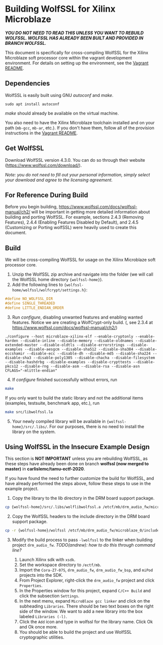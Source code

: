 # Building WolfSSL for Xilinx Microblaze

***YOU DO NOT NEED TO READ THIS UNLESS YOU WANT TO REBUILD WOLFSSL. WOLFSSL HAS ALREADY BEEN BUILT AND PROVIDED IN BRANCH WOLFSSL.***

This document is specifically for cross-compiling WolfSSL for the Xilinx Microblaze soft processor core within the vagrant development environment. For details on setting up the environment, see the [Vagrant README](../vagrant/README.md).

## Dependencies

WolfSSL is easily built using GNU *autoconf* and *make*.
```shell
sudo apt install autoconf
```
*make* should already be available on the virtual machine.

You also need to have the Xilinx Microblaze toolchain installed and on your path (`mb-gcc`, `mb-ar`, etc.). If you don't have them, follow all of the provision instructions in the [Vagrant README](../vagrant/README.md#Provision-Instructions).

## Get WolfSSL

Download WolfSSL version 4.3.0. You can do so through their website (https://www.wolfssl.com/download/).

*Note: you do not need to fill out your personal information, simply select your download and agree to the licensing agreement.*

## For Reference During Build

Before you begin building, https://www.wolfssl.com/docs/wolfssl-manual/ch2/ will be important in getting more detailed information about building and porting WolfSSL. For example, sections 2.4.3 (Removing Features), 2.4.4 (Enabling Features Disabled by Default), and 2.4.5 (Customizing or Porting wolfSSL) were heavily used to create this document.

## Build

We will be cross-compiling WolfSSL for usage on the Xilinx Microblaze soft processor core.

1. Unzip the WolfSSL zip archive and navigate into the folder (we will call the WolfSSL home directory `{wolfssl-home}`).
2. Add the following lines to `{wolfssl-home/wolfssl/wolfcrypt/settings.h}`:
```c
#define NO_WOLFSSL_DIR
#define SINGLE_THREADED
#define LITTLE_ENDIAN_ORDER
```
3. Run *configure*, disabling unwanted features and enabling wanted features. Notice we are creating a WolfCrypt-only build. (, see 2.3.4 at https://www.wolfssl.com/docs/wolfssl-manual/ch2/)
```shell
./configure --host microblaze-xilinx-elf --enable-cryptonly --enable-harden --disable-inline --disable-memory --disable-oldnames --disable-extended-master --disable-oldtls --disable-errorstrings --disable-examples --disable-aesgcm --disable-sha512 --disable-sha384 --disable-eccshamir --disable-ecc --disable-dh --disable-md5 --disable-sha224 --disable-sha3 --disable-poly1305 --disable-chacha --disable-filesystem --disable-hashdrbg --disable-examples --disable-crypttests --disable-pkcs12 --disable-rng --disable-asm --disable-rsa --disable-asn CFLAGS="-mlittle-endian"
```

4. If *configure* finished successfully without errors, run
```bash
make
```
If you only want to build the static library and not the additional items (examples, testsuite, benchmark app, etc.), run
```bash
make src/libwolfssl.la
```
5. Your newly compiled library will be available in `{wolfssl-home}/src/.libs/`. For our purposes, there is no need to install the library on the system.

## Using WolfSSL in the Insecure Example Design

This section is **NOT IMPORTANT** unless you are rebuilding WolfSSL, as these steps have already been done on branch **wolfssl (now merged to master)** in **carlislemc/tamu-ectf-2020**.

If you have found the need to further customize the build for WolfSSL, and have already performed the steps above, follow these steps to use in the example project.

1. Copy the library to the lib directory in the DRM board support package.
```bash
cp {wolfssl-home}/src/.libs/wolflibwolfssl.a /etcf/mb/drm_audio_fw/microblaze_0/lib/
```
2. Copy the WolfSSL headers to the include directory in the DRM board support package.
```bash
cp -r {wolfssl-home}/wolfssl /etcf/mb/drm_audio_fw/microblaze_0/include/
```
3. Modify the build process to pass `-lwolfssl` to the linker when building project `drm_audio_fw`. *TODO(andrew): how to do this through command line?*

   1. Launch Xilinx sdk with `xsdk`.
   2. Set the workspace directory to `/ectf/mb`.
   3. Import the `Cora-Z7-07S`, `drm_audio_fw`, `drm_audio_fw_bsp`, and `miPod` projects into the SDK.
   4. From Project Explorer, right-click the `drm_audio_fw` project and click `Properties`.
   5. In the Properties window for this project, expand `C/C++ Build` and click the subsection `Settings`.
   6. In the next menu, expand `MicroBlaze gcc linker` and click on the subheading `Libraries`. There should be two text boxes on the right side of the window. We want to add a new library into the box labeled `Libraries (-l)`.
   7. Click the `Add` icon and type in wolfssl for the library name. Click Ok and Ok once more.
   8. You should be able to build the project and use WolfSSL cryptographic utilities.
